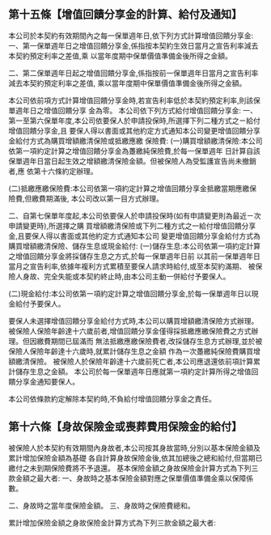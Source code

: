 
## 第十五條【增值回饋分享金的計算、給付及通知】

本公司於本契約有效期間內之每一保單週年日,依下列方式計算增值回饋分享金: 一、第一保單週年日之增值回饋分享金,係指按本契約生效日當月之宣告利率減去本契約預定利率之差值,乘 以當年度期中保單價值準備金後所得之金額。

二、第二保單週年日起之增值回饋分享金,係指按前一保單週年日當月之宣告利率減去本契約預定利率之差值, 乘以當年度期中保單價值準備金後所得之金額。 

本公司依前項方式計算增值回饋分享金時,若宣告利率低於本契約預定利率,則該保單週年日之增值回饋分享 金為零。 本公司依下列方式給付增值回饋分享金: 一、第一至第六保單年度,本公司依要保人於申請投保時,所選擇下列二種方式之ㄧ給付增值回饋分享金,且 要保人得以書面或其他約定方式通知本公司變更增值回饋分享金給付方式為購買增額繳清保險或抵繳應繳 保險費:
(一)購買增額繳清保險:本公司依第一項約定計算之增值回饋分享金為躉繳純保險費,於每一保單週年 日計算自該保單週年日當日起生效之增額繳清保險金額。但被保險人為受監護宣告尚未撤銷者,應 依第十六條約定辦理。

(二)抵繳應繳保險費:本公司依第一項約定計算之增值回饋分享金抵繳當期應繳保險費,但繳費期滿後, 本公司改以第一目方式辦理。

二、自第七保單年度起,本公司依要保人於申請投保時(如有申請變更則為最近ㄧ次申請變更時),所選擇之購 買增額繳清保險或下列二種方式之一給付增值回饋分享金,且要保人得以書面或其他約定方式通知本公司 變更增值回饋分享金給付方式為購買增額繳清保險、儲存生息或現金給付:
(一)儲存生息:本公司依第一項約定計算之增值回饋分享金將採儲存生息之方式,於每一保單週年日前 以其前一保單週年日當月之宣告利率,依據年複利方式累積至要保人請求時給付,或至本契約滿期、 被保險人身故、完全失能或本契約終止時,由本公司主動一併給付予要保人。

(二)現金給付:本公司依第一項約定計算之增值回饋分享金,於每一保單週年日以現金給付予要保人。

要保人未選擇增值回饋分享金給付方式時,本公司以購買增額繳清保險方式辦理。 被保險人保險年齡達十六歲前者,增值回饋分享金僅得採抵繳應繳保險費之方式辦理。但因繳費期間已屆滿而 無法抵繳應繳保險費者,改採儲存生息方式辦理,並於被保險人保險年齡達十六歲時,就累計儲存生息之金額 作為一次躉繳純保險費購買增額繳清保險。 被保險人於保險年齡達十六歲前死亡者,本公司應退還依前項計算累計儲存生息之金額。 本公司於每一保單週年日應就第一項約定計算所得之增值回饋分享金通知要保人。

本公司依條款約定解除本契約時,不負給付增值回饋分享金之責任。

## 第十六條【身故保險金或喪葬費用保險金的給付】

被保險人於本契約有效期間內身故者,本公司按其身故當時,分別以基本保險金額及累計增加保險金額為基礎 各自計算身故保險金後,依其加總後之總和給付,但當期已繳付之未到期保險費將不予退還。 基本保險金額之身故保險金計算方式為下列三款金額之最大者:
一、身故時之基本保險金額對應之保單價值準備金乘以保障係數。

二、身故時之當年度保險金額。 三、身故時之保險費總和。

累計增加保險金額之身故保險金計算方式為下列三款金額之最大者: